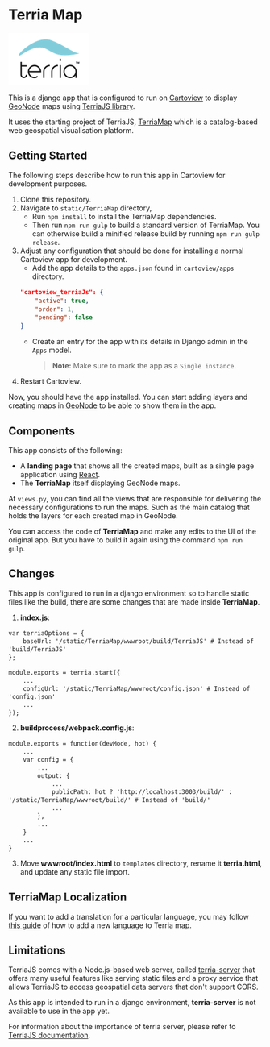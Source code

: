 # Terria Map

![Terria logo](./static/TerriaMap/terria-logo.png "Terria logo")

This is a django app that is configured to run on [Cartoview](https://cartoview.net/) to display [GeoNode](https://github.com/GeoNode/geonode) maps using [TerriaJS library](https://github.com/TerriaJS/TerriaJS).

It uses the starting project of TerriaJS, [TerriaMap](https://github.com/TerriaJS/TerriaMap) which is a catalog-based web geospatial visualisation platform.

## Getting Started

The following steps describe how to run this app in Cartoview for development purposes.

1. Clone this repository.
2. Navigate to `static/TerriaMap` directory,
    - Run `npm install` to install the TerriaMap dependencies.
    - Then run `npm run gulp` to build a standard version of TerriaMap. You can otherwise build a minified release build by running `npm run gulp release`.
3. Adjust any configuration that should be done for installing a normal Cartoview app for development.
    - Add the app details to the `apps.json` found in `cartoview/apps` directory.
    ```json
    "cartoview_terriaJs": {
        "active": true,
        "order": 1,
        "pending": false
    }
    ```
    - Create an entry for the app with its details in Django admin in the `Apps` model.
        > **Note:** Make sure to mark the app as a `Single instance`.
4. Restart Cartoview.

Now, you should have the app installed. You can start adding layers and creating maps in [GeoNode](https://github.com/GeoNode/geonode) to be able to show them in the app.

## Components

This app consists of the following:
* A **landing page** that shows all the created maps, built as a single page application using [React](https://reactjs.org/).
* The **TerriaMap** itself displaying GeoNode maps.

At `views.py`, you can find all the views that are responsible for delivering the necessary configurations to run the maps. Such as the main catalog that holds the layers for each created map in GeoNode.

You can access the code of **TerriaMap** and make any edits to the UI of the original app. But you have to build it again using the command `npm run gulp`.

## Changes

This app is configured to run in a django environment so to handle static files like the build, there are some changes that are made inside **TerriaMap**.

1. **index.js**:
```
var terriaOptions = {
    baseUrl: '/static/TerriaMap/wwwroot/build/TerriaJS' # Instead of 'build/TerriaJS'
};
```
```
module.exports = terria.start({
    ...
    configUrl: '/static/TerriaMap/wwwroot/config.json' # Instead of 'config.json'
    ...
});
```

2. **buildprocess/webpack.config.js**:
```
module.exports = function(devMode, hot) {
    ...
    var config = {
        ...
        output: {
            ...
            publicPath: hot ? 'http://localhost:3003/build/' : '/static/TerriaMap/wwwroot/build/' # Instead of 'build/'
            ...
        },
        ...
    }
    ...
}
```

3. Move **wwwroot/index.html** to `templates` directory, rename it **terria.html**, and update any static file import.

## TerriaMap Localization

If you want to add a translation for a particular language, you may follow [this guide](static/TerriaMap/README.md) of how to add a new language to Terria map.

## Limitations

TerriaJS comes with a Node.js-based web server, called [terria-server](https://github.com/TerriaJS/terriajs-server) that offers many useful features like serving static files and a proxy service that allows TerriaJS to access geospatial data servers that don't support CORS.

As this app is intended to run in a django environment, **terria-server** is not available to use in the app yet.

For information about the importance of terria server, please refer to [TerriaJS documentation](https://docs.terria.io/guide/deploying/deploying-terriamap/#using-any-web-server).